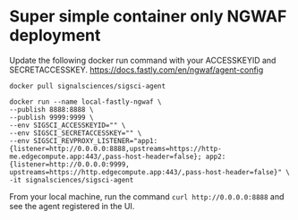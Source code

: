 # Super simple container only NGWAF deployment

Update the following docker run command with your ACCESSKEYID and SECRETACCESSKEY. https://docs.fastly.com/en/ngwaf/agent-config

```
docker pull signalsciences/sigsci-agent

docker run --name local-fastly-ngwaf \
--publish 8888:8888 \
--publish 9999:9999 \
--env SIGSCI_ACCESSKEYID="" \
--env SIGSCI_SECRETACCESSKEY="" \
--env SIGSCI_REVPROXY_LISTENER="app1:{listener=http://0.0.0.0:8888,upstreams=https://http-me.edgecompute.app:443/,pass-host-header=false}; app2:{listener=http://0.0.0.0:9999, upstreams=https://http.edgecompute.app:443/,pass-host-header=false}" \
-it signalsciences/sigsci-agent
```

From your local machine, run the command `curl http://0.0.0.0:8888` and see the agent registered in the UI.
